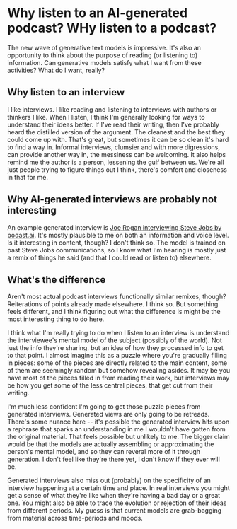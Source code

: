 # Why listen to an AI-generated podcast? WHy listen to a podcast?

The new wave of generative text models is impressive. It's also an opportunity to think about the purpose of reading (or listening to) information. Can generative models satisfy what I want from these activities? What do I want, really?

## Why listen to an interview

I like interviews. I like reading and listening to interviews with authors or thinkers I like. When I listen, I think I'm generally looking for ways to understand their ideas better. If I've read their writing, then I've probably heard the distilled version of the argument. The cleanest and the best they could come up with. That's great, but sometimes it can be so clean it's hard to find a way in. Informal interviews, clumsier and with more digressions, can provide another way in, the messiness can be welcoming. It also helps remind me the author is a person, lessening the gulf between us. We're all just people trying to figure things out I think, there's comfort and closeness in that for me.

## Why AI-generated interviews are probably not interesting

An example generated interview is [Joe Rogan interviewing Steve Jobs by podast.ai](https://podcast.ai/). It's mostly plausible to me on both an information and voice level. Is it interesting in content, though? I don't think so. The model is trained on past Steve Jobs communications, so I know what I'm hearing is mostly just a remix of things he said (and that I could read or listen to) elsewhere.

## What's the difference

Aren't most actual podcast interviews functionally similar remixes, though? Reiterations of points already made elsewhere. I think so. But something feels different, and I think figuring out what the difference is might be the most interesting thing to do here.

I think what I'm really trying to do when I listen to an interview is understand the interviewee's mental model of the subject (possibly of the world). Not just the info they're sharing, but an idea of how they processed info to get to that point. I almost imagine this as a puzzle where you're gradually filling in pieces: some of the pieces are directly related to the main content, some of them are seemingly random but somehow revealing asides. It may be you have most of the pieces filled in from reading their work, but interviews may be how you get some of the less central pieces, that get cut from their writing.

I'm much less confident I'm going to get those puzzle pieces from generated interviews. Generated views are only going to be retreads. There's some nuance here -- it's possible the generated interview hits upon a rephrase that sparks an understanding in me I wouldn't have gotten from the original material. That feels possible but unlikely to me. The bigger claim would be that the models are actually assembling or approximating the person's mental model, and so they can reveral more of it through generation. I don't feel like they're there yet, I don't know if they ever will be.

Generated interviews also miss out (probably) on the specificity of an interview happening at a certain time and place. In real interviews you might get a sense of what they're like when they're having a bad day or a great one. You might also be able to trace the evolution or rejection of their ideas from different periods. My guess is that current models are grab-bagging from material across time-periods and moods.

